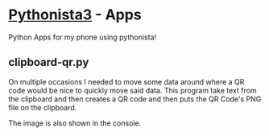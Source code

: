 # [Pythonista3](https://omz-software.com/pythonista/index.html) - Apps
Python Apps for my phone using pythonista!

## clipboard-qr.py
On multiple occasions I needed to move some data around where a QR code would be nice to quickly move said data.
This program take text from the clipboard and then creates a QR code and then puts the QR Code's PNG file on the clipboard.

The image is also shown in the console.
